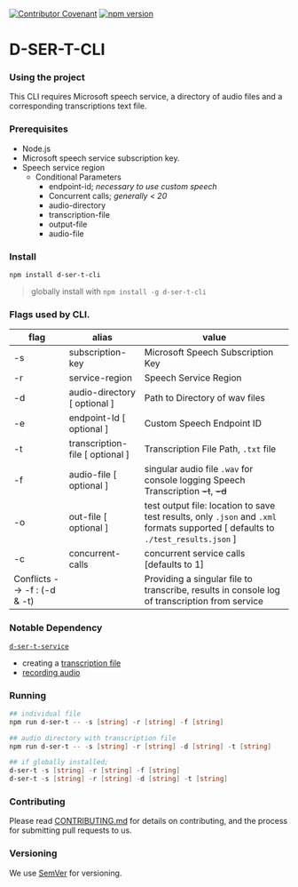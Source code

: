 
[![Contributor Covenant](https://img.shields.io/badge/Contributor%20Covenant-v1.4%20adopted-ff69b4.svg)](CODE_OF_CONDUCT.md)
[![npm version](https://badge.fury.io/js/d-ser-t-cli.svg)](https://badge.fury.io/js/d-ser-t-cli)

# D-SER-T-CLI

### Using the project

This CLI requires Microsoft speech service, a directory of audio files and a corresponding transcriptions text file.

### Prerequisites
* Node.js
* Microsoft speech service subscription key.
* Speech service region
  * Conditional Parameters
    - endpoint-id; _necessary to use custom speech_
    - Concurrent calls; _generally < 20_
    - audio-directory
    - transcription-file
    - output-file
    - audio-file

### Install

`npm install d-ser-t-cli`
> globally install with `npm install -g d-ser-t-cli`

### Flags used by CLI.
| flag  | alias  | value  |
|---|---|---|
| -s | subscription-key | Microsoft Speech Subscription Key |
| -r | service-region | Speech Service Region |
| -d | audio-directory [ optional ]  | Path to Directory of wav files |
| -e | endpoint-Id [ optional ]  | Custom Speech Endpoint ID |
| -t | transcription-file [ optional ]  | Transcription File Path, `.txt` file |
| -f | audio-file [ optional ]  | singular audio file `.wav` for console logging Speech Transcription ~~-t~~, ~~-d~~|
| -o | out-file [ optional ] | test output file: location to save test results, only `.json` and `.xml` formats supported [ defaults to `./test_results.json` ] |
| -c | concurrent-calls | concurrent service calls [defaults to 1] |
| Conflicts --> -f : (-d & -t) |   | Providing a singular file to transcribe, results in console log of transcription from service |



### Notable Dependency
[`d-ser-t-service`](https://github.com/Joll59/d-ser-t/tree/master/packages/d-ser-t-service)

- creating a [transcription file](https://github.com/Joll59/d-ser-t/blob/master/packages/d-ser-t-service/README.md#creation-of-transcriptionstxt-file)
- [recording audio](https://github.com/Joll59/d-ser-t/blob/master/packages/d-ser-t-service/README.md#creating-your-audio-datafiles)

### Running
```powershell
## individual file
npm run d-ser-t -- -s [string] -r [string] -f [string]

## audio directory with transcription file
npm run d-ser-t -- -s [string] -r [string] -d [string] -t [string]

## if globally installed;
d-ser-t -s [string] -r [string] -f [string]
d-ser-t -s [string] -r [string] -d [string] -t [string]
```

### Contributing
Please read [CONTRIBUTING.md](../../CONTRIBUTING.md) for details on contributing, and the process for submitting pull requests to us.

### Versioning
We use [SemVer](https://semver.org/) for versioning.
